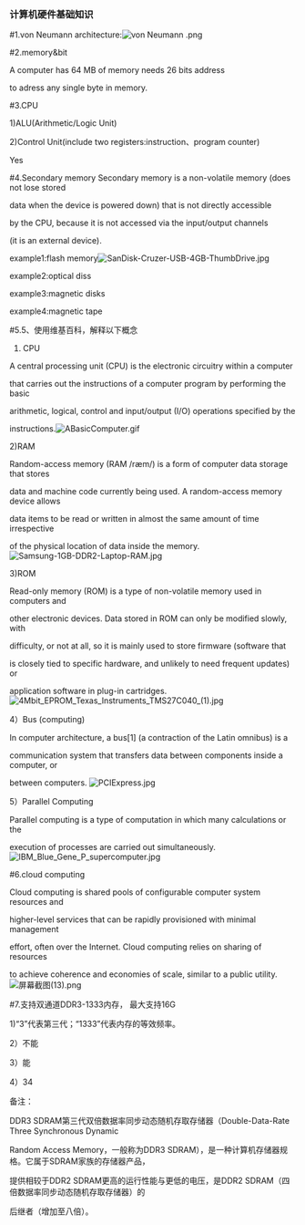 ### 计算机硬件基础知识
#1.von Neumann architecture:![von Neumann .png](https://github.com/bolonghuang/18342027/blob/gh-pages/images/von%20Neumann%20.png?raw=true) 

#2.memory&bit

A computer has 64 MB of memory needs 26 bits address

to adress any single byte in memory.

#3.CPU

1)ALU(Arithmetic/Logic Unit)  

2)Control Unit(include two registers:instruction、program counter)

 Yes

#4.Secondary memory 
Secondary memory is a non-volatile memory (does not lose stored

data when the device is powered down) that is not directly accessible 

by the CPU, because it is not accessed via the input/output channels

(it is an external device).

example1:flash memory![SanDisk-Cruzer-USB-4GB-ThumbDrive.jpg](https://github.com/bolonghuang/18342027/blob/gh-pages/images/SanDisk-Cruzer-USB-4GB-ThumbDrive.jpg?raw=true)

example2:optical diss

example3:magnetic disks

example4:magnetic tape

#5.5、使用维基百科，解释以下概念

1) CPU

A central processing unit (CPU) is the electronic circuitry within a computer 

that carries out the instructions of a computer program by performing the basic 

arithmetic, logical, control and input/output (I/O) operations specified by the 

instructions.![ABasicComputer.gif](https://github.com/bolonghuang/18342027/blob/gh-pages/images/ABasicComputer.gif?raw=true)

2)RAM

Random-access memory (RAM /ræm/) is a form of computer data storage that stores 

data and machine code currently being used. A random-access memory device allows 

data items to be read or written in almost the same amount of time irrespective 

of the physical location of data inside the memory. ![Samsung-1GB-DDR2-Laptop-RAM.jpg](https://github.com/bolonghuang/18342027/blob/gh-pages/images/Samsung-1GB-DDR2-Laptop-RAM.jpg?raw=true)

3)ROM

Read-only memory (ROM) is a type of non-volatile memory used in computers and 

other electronic devices.  Data stored in ROM can only be modified slowly, with 

difficulty, or not at all, so it is mainly used to store firmware (software that 

is closely tied to specific hardware, and unlikely to need frequent updates) or 

application software in plug-in cartridges. ![4Mbit_EPROM_Texas_Instruments_TMS27C040_(1).jpg](https://github.com/bolonghuang/18342027/blob/gh-pages/images/4Mbit_EPROM_Texas_Instruments_TMS27C040_(1).jpg?raw=true)

4）Bus (computing)

In computer architecture, a bus[1] (a contraction of the Latin omnibus) is a 

communication system that transfers data between components inside a computer, or 

between computers. ![PCIExpress.jpg](https://github.com/bolonghuang/18342027/blob/gh-pages/images/PCIExpress.jpg?raw=true)

5）Parallel Computing 

Parallel computing is a type of computation in which many calculations or the 

execution of processes are carried out simultaneously.![IBM_Blue_Gene_P_supercomputer.jpg](https://github.com/bolonghuang/18342027/blob/gh-pages/images/IBM_Blue_Gene_P_supercomputer.jpg?raw=true)

#6.cloud computing

Cloud computing is shared pools of configurable computer system resources and 

higher-level services that can be rapidly provisioned with minimal management 

effort, often over the Internet. Cloud computing relies on sharing of resources 

to achieve coherence and economies of scale, similar to a public utility. ![屏幕截图(13).png](https://github.com/bolonghuang/18342027/blob/f43720359960e6882354225d3210a863b5dee1a6/%E5%B1%8F%E5%B9%95%E6%88%AA%E5%9B%BE(13).png?raw=true)


#7.支持双通道DDR3-1333内存， 最大支持16G

1)“3”代表第三代；“1333”代表内存的等效频率。

2）不能

3）能

4）34

备注：

DDR3 SDRAM第三代双倍数据率同步动态随机存取存储器（Double-Data-Rate Three Synchronous Dynamic 

Random Access Memory，一般称为DDR3 SDRAM），是一种计算机存储器规格。它属于SDRAM家族的存储器产品，

提供相较于DDR2 SDRAM更高的运行性能与更低的电压，是DDR2 SDRAM（四倍数据率同步动态随机存取存储器）的

后继者（增加至八倍）。 
